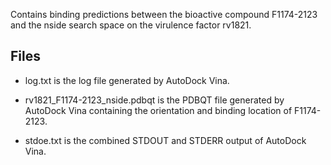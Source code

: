 Contains binding predictions between the bioactive compound F1174-2123 and the nside search space on the virulence factor rv1821.

## Files

- log.txt is the log file generated by AutoDock Vina.

- rv1821_F1174-2123_nside.pdbqt is the PDBQT file generated by AutoDock Vina containing the orientation and binding location of F1174-2123.

- stdoe.txt is the combined STDOUT and STDERR output of AutoDock Vina.

